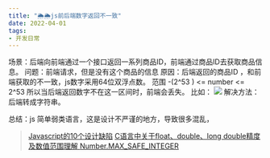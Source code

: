 ```yaml
---
title: "🌦🌦js前后端数字返回不一致"
date: 2022-04-01
tags: 
- 开发日常
---
```

场景：后端向前端通过一个接口返回一系列商品ID，前端通过商品ID去获取商品信息。
问题：前端请求，但是没有这个商品的信息
原因：后端返回的商品ID ，和前端获取的不一致，js数字采用64位双浮点数。
范围 -(2^53 ) <= number <= 2^53 
所以当后端返回数字不在这一区间时，前端会丢失。
比如：
![](https://upload-images.jianshu.io/upload_images/15312191-a62d13274a7b796a.png?imageMogr2/auto-orient/strip%7CimageView2/2/w/1240)
解决方法：后端转成字符串。

总结：js 简单弱类语言，这是设计不严谨的地方，导致很多混乱，
> [Javascript的10个设计缺陷](http://www.ruanyifeng.com/blog/2011/06/10_design_defects_in_javascript.html)
[C语言中关于float、double、long double精度及数值范围理解 ](http://blog.sina.com.cn/s/blog_6ebd49350101gdgo.html)
[Number.MAX_SAFE_INTEGER](https://developer.mozilla.org/zh-CN/docs/Web/JavaScript/Reference/Global_Objects/Number/MAX_SAFE_INTEGER)
